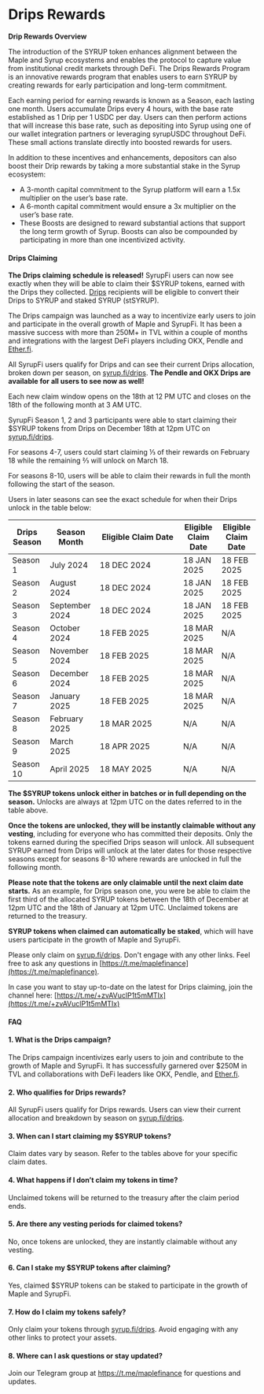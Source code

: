 # Drips Rewards

**Drip Rewards Overview**

The introduction of the SYRUP token enhances alignment between the Maple and Syrup ecosystems and enables the protocol to capture value from institutional credit markets through DeFi. The Drips Rewards Program is an innovative rewards program that enables users to earn SYRUP by creating rewards for early participation and long-term commitment.

Each earning period for earning rewards is known as a Season, each lasting one month. Users accumulate Drips every 4 hours, with the base rate established as 1 Drip per 1 USDC per day. Users can then perform actions that will increase this base rate, such as depositing into Syrup using one of our wallet integration partners or leveraging syrupUSDC throughout DeFi. These small actions translate directly into boosted rewards for users.

In addition to these incentives and enhancements, depositors can also boost their Drip rewards by taking a more substantial stake in the Syrup ecosystem:

* A 3-month capital commitment to the Syrup platform will earn a 1.5x multiplier on the user’s base rate.
* A 6-month capital commitment would ensure a 3x multiplier on the user’s base rate.
* These Boosts are designed to reward substantial actions that support the long term growth of Syrup. Boosts can also be compounded by participating in more than one incentivized activity.

#### Drips Claiming <a href="#drips-claiming" id="drips-claiming"></a>

**The Drips claiming schedule is released!** SyrupFi users can now see exactly when they will be able to claim their $SYRUP tokens, earned with the Drips they collected. [Drips](https://syrup.gitbook.io/syrup/about-syrup/drips-program) recipients will be eligible to convert their Drips to SYRUP and staked SYRUP (stSYRUP).

The Drips campaign was launched as a way to incentivize early users to join and participate in the overall growth of Maple and SyrupFi. It has been a massive success with more than 250M+ in TVL within a couple of months and integrations with the largest DeFi players including OKX, Pendle and [Ether.fi](http://ether.fi/).

All SyrupFi users qualify for Drips and can see their current Drips allocation, broken down per season, on [syrup.fi/drips](http://syrup.fi/drips). **The Pendle and OKX Drips are available for all users to see now as well!**

Each new claim window opens on the 18th at 12 PM UTC and closes on the 18th of the following month at 3 AM UTC.&#x20;

SyrupFi Season 1, 2 and 3 participants were able to start claiming their $SYRUP tokens from Drips on December 18th at 12pm UTC on [syrup.fi/drips](http://syrup.fi/drips).

For seasons 4-7, users could start claiming ⅓ of their rewards on February 18 while the remaining ⅔ will unlock on March 18.

For seasons 8-10, users will be able to claim their rewards in full the month following the start of the season.

Users in later seasons can see the exact schedule for when their Drips unlock in the table below:

<table><thead><tr><th>Drips Season</th><th>Season Month</th><th width="154">Eligible Claim Date</th><th>Eligible Claim Date</th><th>Eligible Claim Date</th></tr></thead><tbody><tr><td>Season 1</td><td>July 2024</td><td>18 DEC 2024</td><td>18 JAN 2025</td><td>18 FEB 2025</td></tr><tr><td>Season 2</td><td>August 2024</td><td>18 DEC 2024</td><td>18 JAN 2025</td><td>18 FEB 2025</td></tr><tr><td>Season 3</td><td>September 2024</td><td>18 DEC 2024</td><td>18 JAN 2025</td><td>18 FEB 2025</td></tr><tr><td>Season 4</td><td>October 2024</td><td>18 FEB 2025</td><td>18 MAR 2025</td><td>N/A</td></tr><tr><td>Season 5</td><td>November 2024</td><td>18 FEB 2025</td><td>18 MAR 2025</td><td>N/A</td></tr><tr><td>Season 6</td><td>December 2024</td><td>18 FEB 2025</td><td>18 MAR 2025</td><td>N/A</td></tr><tr><td>Season 7</td><td>January 2025</td><td>18 FEB 2025</td><td>18 MAR 2025</td><td>N/A</td></tr><tr><td>Season 8</td><td>February 2025</td><td>18 MAR 2025</td><td>N/A</td><td>N/A</td></tr><tr><td>Season 9</td><td>March 2025</td><td>18 APR 2025</td><td>N/A</td><td>N/A</td></tr><tr><td>Season 10</td><td>April 2025</td><td>18 MAY 2025</td><td>N/A</td><td>N/A</td></tr></tbody></table>

**The $SYRUP tokens unlock either in batches or in full depending on the season.** Unlocks are always at 12pm UTC on the dates referred to in the table above.

**Once the tokens are unlocked, they will be instantly claimable without any vesting**, including for everyone who has committed their deposits. Only the tokens earned during the specified Drips season will unlock. All subsequent SYRUP earned from Drips will unlock at the later dates for those respective seasons except for seasons 8-10 where rewards are unlocked in full the following month.

**Please note that the tokens are only claimable until the next claim date starts.** As an example, for Drips season one, you were be able to claim the first third of the allocated SYRUP tokens between the 18th of December at 12pm UTC and the 18th of January at 12pm UTC. Unclaimed tokens are returned to the treasury.

**SYRUP tokens when claimed can automatically be staked**, which will have users participate in the growth of Maple and SyrupFi.

Please only claim on [syrup.fi/drips](http://syrup.fi/drips). Don't engage with any other links. Feel free to ask any questions in [https://t.me/maplefinance](https://t.me/maplefinance).

In case you want to stay up-to-date on the latest for Drips claiming, join the channel here: [https://t.me/+zvAVuclP1t5mMTIx](https://t.me/+zvAVuclP1t5mMTIx)

#### FAQ <a href="#faq" id="faq"></a>

#### 1. **What is the Drips campaign?**

The Drips campaign incentivizes early users to join and contribute to the growth of Maple and SyrupFi. It has successfully garnered over $250M in TVL and collaborations with DeFi leaders like OKX, Pendle, and [Ether.fi](http://ether.fi).

#### 2. **Who qualifies for Drips rewards?**

All SyrupFi users qualify for Drips rewards. Users can view their current allocation and breakdown by season on [syrup.fi/drips](http://syrup.fi/drips).

#### 3. **When can I start claiming my $SYRUP tokens?**

Claim dates vary by season. Refer to the tables above for your specific claim dates.

#### 4. **What happens if I don’t claim my tokens in time?**

Unclaimed tokens will be returned to the treasury after the claim period ends.

#### 5. **Are there any vesting periods for claimed tokens?**

No, once tokens are unlocked, they are instantly claimable without any vesting.

#### 6. **Can I stake my $SYRUP tokens after claiming?**

Yes, claimed $SYRUP tokens can be staked to participate in the growth of Maple and SyrupFi.

#### 7. **How do I claim my tokens safely?**

Only claim your tokens through [syrup.fi/drips](http://syrup.fi/drips). Avoid engaging with any other links to protect your assets.

#### 8. **Where can I ask questions or stay updated?**

Join our Telegram group at https://t.me/maplefinance for questions and updates.
